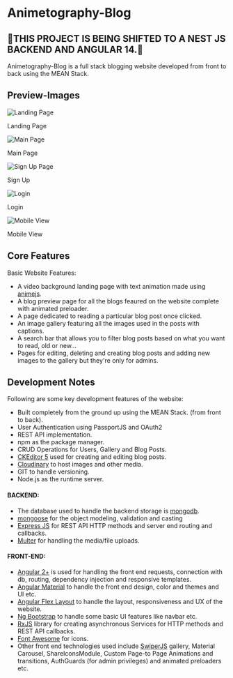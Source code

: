 # Animetography-Blog

## &#x1F534;THIS PROJECT IS BEING SHIFTED TO A NEST JS BACKEND AND ANGULAR 14.&#x1F534;

Animetography-Blog is a full stack blogging website developed from front to back using the MEAN Stack.

## Preview-Images

![Landing Page](https://res.cloudinary.com/drgn2zip5/image/upload/v1632729443/gtnprakffse6odtwittt.png)

Landing Page

![Main Page](https://res.cloudinary.com/drgn2zip5/image/upload/v1632729460/sugingzcg1ufxrxjag3x.png)

Main Page

![Sign Up Page](https://res.cloudinary.com/drgn2zip5/image/upload/v1632732939/tsk27okrsow9xluevhd4.png)

Sign Up

![Login](https://res.cloudinary.com/drgn2zip5/image/upload/v1632732936/mgnx0qgoirvjckuzwh5z.png)

Login

![Mobile View](https://res.cloudinary.com/drgn2zip5/image/upload/v1632729431/aitieflwvpntiejdfbvn.png)

Mobile View

## Core Features

Basic Website Features:
* A video background landing page with text animation made using [animejs](https://animejs.com/).
* A blog preview page for all the blogs feaured on the website complete with animated preloader.
* A page dedicated to reading a particular blog post once clicked.
* An image gallery featuring all the images used in the posts with captions.
* A search bar that allows you to filter blog posts based on what you want to read, old or new...
* Pages for editing, deleting and creating blog posts and adding new images to the gallery but they're only for admins.

## Development Notes
Following are some key development features of the website:

- Built completely from the ground up using the MEAN Stack. (from front to back).
- User Authentication using PassportJS and OAuth2
- REST API implementation.
- npm as the package manager.
- CRUD Operations for Users, Gallery and Blog Posts.
- [CKEditor 5](https://ckeditor.com/ckeditor-5/) used for creating and editing blog posts.
- [Cloudinary](https://cloudinary.com/) to host images and other media.
- GIT to handle versioning.
- Node.js as the runtime server.

#### BACKEND:

- The database used to handle the backend storage is [mongodb](https://www.mongodb.com/).
- [mongoose](https://mongoosejs.com/) for the object modeling, validation and casting
- [Express JS](https://expressjs.com/) for REST API HTTP methods and server end routing and callbacks.
- [Multer](https://www.npmjs.com/package/multer) for handling the media/file uploads.

#### FRONT-END:

- [Angular 2+](https://angular.io/) is used for handling the front end requests, connection with db, routing, dependency injection and responsive templates.
- [Angular Material](https://material.angular.io/) to handle the front end design, color and themes and UI etc.
- [Angular Flex Layout](https://tburleson-layouts-demos.firebaseapp.com/#/docs) to handle the layout, responsiveness and UX of the website.
- [Ng Bootstrap](https://ng-bootstrap.github.io/#/home) to handle some basic UI features like navbar etc.
- [RxJS](https://rxjs.dev/guide/overview) library for creating asynchronous Services for HTTP methods and REST API callbacks.
- [Font Awesome](https://fontawesome.com/) for icons.
- Other front end technologies used include [SwiperJS](https://swiperjs.com/) gallery, Material Carousel, ShareIconsModule, Custom Page-to Page Animations and transitions, AuthGuards (for admin privileges) and animated preloaders etc.

